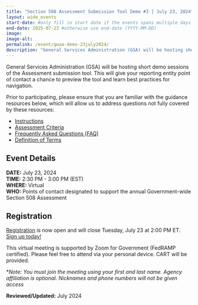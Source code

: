 ```yaml
---
title: "Section 508 Assessment Submission Tool Demo #3 | July 23, 2024"
layout: wide_events
start-date: #only fill in start date if the events spans multiple days (YYYY-MM-DD)
end-date: 2025-07-23 #otherwise use end-date (YYYY-MM-DD)
image:
image-alt: 
permalink: /event/gwaa-demo-23july2024/
description: "General Services Administration (GSA) will be hosting short demo sessions of the Assessment submission tool. This will give your reporting entity point of contact a chance to preview the tool and learn best practices for navigation."
---
```

General Services Administration (GSA) will be hosting short demo sessions of the Assessment submission tool. This will give your reporting entity point of contact a chance to preview the tool and learn best practices for navigation.

Prior to participating, please ensure that you are familiar with the guidance resources below, which will allow us to address questions not fully covered by these resources: 
- [Instructions][1]
- [Assessment Criteria][2] 
- [Frequently Asked Questions (FAQ)][4]
- [Definition of Terms][5]

## Event Details
**DATE:** July 23, 2024  
**TIME:** 2:30 PM - 3:00 PM (EST)  
**WHERE:** Virtual  
**WHO:** Points of contact designated to support the annual Government-wide Section 508 Assessment  

## Registration
[Registration][7] is now open and will close Tuesday, July 23 at 2:00 PM ET. [Sign up today!][7]   

This virtual meeting is supported by Zoom for Government (FedRAMP certified). Please feel free to attend via your personal device.  CART will be provided.

**Note: You must join the meeting using your first and last name. Agency affiliation is optional. Nicknames and phone numbers will not be given access*

**Reviewed/Updated:** July 2024

[1]: {{site.baseurl}}/manage/section-508-assessment/
[2]: {{site.baseurl}}/manage/section-508-assessment/criteria/      
[4]: {{site.baseurl}}/manage/section-508-assessment/faq/
[5]: {{site.baseurl}}/tools/glossary/
[6]: {{site.baseurl}}/events/
[7]: https://gsa.zoomgov.com/meeting/register/vJItcOqqqjItHArXYKUpFhP8JpCLkdL8NOc
